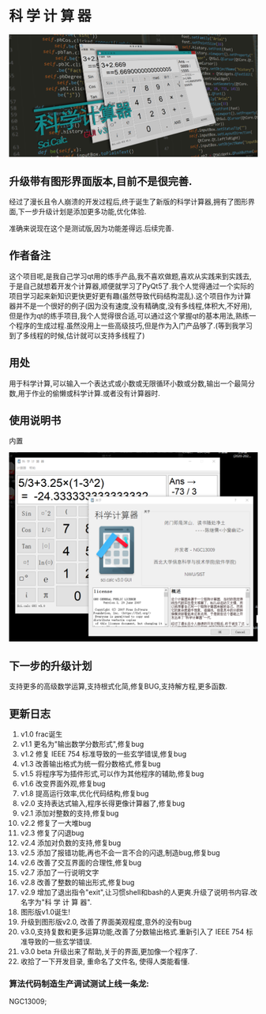# 科  学  计  算  器
![image](calc.png)

## 升级带有图形界面版本,目前不是很完善.

经过了漫长且令人崩溃的开发过程后,终于诞生了新版的科学计算器,拥有了图形界面,下一步升级计划是添加更多功能,优化体验.

准确来说现在这个是测试版,因为功能差得远.后续完善.

## 作者备注

这个项目呢,是我自己学习qt用的练手产品,我不喜欢做题,喜欢从实践来到实践去,于是自己就想着开发个计算器,顺便就学习了PyQt5了.我个人觉得通过一个实际的项目学习起来新知识更快更好更有趣(虽然导致代码结构混乱).这个项目作为计算器并不是一个很好的例子(因为没有速度,没有精确度,没有多线程,体积大,不好用),但是作为qt的练手项目,我个人觉得很合适,可以通过这个掌握qt的基本用法,熟练一个程序的生成过程.虽然没用上一些高级技巧,但是作为入门产品够了.(等到我学习到了多线程的时候,估计就可以支持多线程了)

## 用处

用于科学计算,可以输入一个表达式或小数或无限循环小数或分数,输出一个最简分数,用于作业的偷懒或科学计算.或者没有计算器时.


## 使用说明书

内置

![image](image.png)

## 下一步的升级计划

支持更多的高级数学运算,支持根式化简,修复BUG,支持解方程,更多函数.

## 更新日志

1. v1.0 frac诞生
2. v1.1 更名为"输出数学分数形式",修复bug
3. v1.2 修复 IEEE 754 标准导致的一些玄学错误,修复bug
4. v1.3 改善输出格式为统一假分数格式,修复bug
5. v1.5 将程序写为插件形式,可以作为其他程序的辅助,修复bug
6. v1.6 改变界面外观,修复bug
7. v1.8 提高运行效率,优化代码结构,修复bug
8. v2.0 支持表达式输入,程序长得更像计算器了,修复bug
9. v2.1 添加对整数的支持,修复bug
10. v2.2 修复了一大堆bug
11. v2.3 修复了闪退bug
12. v2.4 添加对负数的支持,修复bug
13. v2.5 添加了报错功能,再也不会一言不合的闪退,制造bug,修复bug
14. v2.6 改善了交互界面的合理性,修复bug
15. v2.7 添加了一行说明文字
16. v2.8 改善了整数的输出形式,修复bug
17. v2.9 增加了退出指令"exit",让习惯shell和bash的人更爽.升级了说明书内容.改名字为"科  学  计  算  器".
18. 图形版v1.0诞生!
19. 升级到图形版v2.0, 改善了界面美观程度,意外的没有bug
20. v3.0,支持复数和更多运算功能,改善了分数输出格式.重新引入了 IEEE 754 标准导致的一些玄学错误.
21. v3.0 beta 升级出来了帮助,关于的界面,更加像一个程序了.
22. 收拾了一下开发目录, 重命名了文件名, 使得人类能看懂.





### 算法代码制造生产调试测试上线一条龙:

NGC13009;